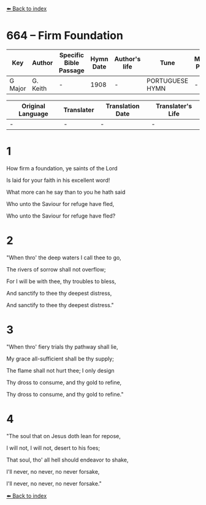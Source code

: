 [⬅️ Back to index](../README.md)

# 664 – Firm Foundation

Key | Author   | Specific Bible Passage     |Hymn Date |Author's life |Tune |Metrical Pattern   |Composer/Source
-- | --------- | ---------------------------|----------|--------------|-----|-------------------|-------------  
G Major |G. Keith |- |1908 |- |PORTUGUESE HYMN |- |J. Reading

Original Language | Translater | Translation Date   | Translater's Life  
----------------- | --------- | --------------------|-------------     
\- |- |- |-




# 1

How firm a foundation, ye saints of the Lord

Is laid for your faith in his excellent word!

What more can he say than to you he hath said

Who unto the Saviour for refuge have fled,

Who unto the Saviour for refuge have fled?



# 2

"When thro' the deep waters I call thee to go,

The rivers of sorrow shall not overflow;

For I will be with thee, thy troubles to bless,

And sanctify to thee thy deepest distress,

And sanctify to thee thy deepest distress."



# 3

"When thro' fiery trials thy pathway shall lie,

My grace all-sufficient shall be thy supply;

The flame shall not hurt thee; I only design

Thy dross to consume, and thy gold to refine,

Thy dross to consume, and thy gold to refine."



# 4

"The soul that on Jesus doth lean for repose,

I will not, I will not, desert to his foes;

That soul, tho' all hell should endeavor to shake,

I'll never, no never, no never forsake,

I'll never, no never, no never forsake."

[⬅️ Back to index](../README.md)
